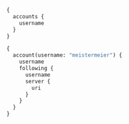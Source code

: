 
```graphql
{
  accounts {
    username
  }
}
```

```graphql
{
  account(username: "meistermeier") {
    username
    following {
      username
      server {
        uri
      }
    }
  }
}
```
